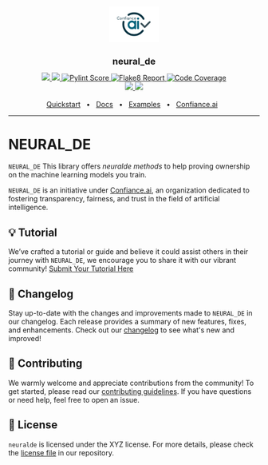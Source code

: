 <div align="center">
    <img src="docs/assets/Logo_ConfianceAI.png" width="20%" alt="ConfianceAI Logo" />
    <h1 style="font-size: large; font-weight: bold;">neural_de</h1>
</div>
<div align="center">
    <a href="#">
        <img src="https://img.shields.io/badge/Python-3.10-efefef">
    </a>
    <a href="#">
        <img src="https://img.shields.io/badge/License-MIT-efefef">
    </a>
    <!-- Pylint Score Badge -->
    <a href="http://confianceai.pages.irt-systemx.fr/ec_4/neuralde/pylint/index.html">
        <img src="http://confianceai.pages.irt-systemx.fr/ec_4/neuralde/pylint/pylint.svg" alt="Pylint Score">
    </a>
    <!-- Flake8 Report Badge -->
    <a href="http://confianceai.pages.irt-systemx.fr/ec_4/neuralde/flake8/index.html">
        <img src="http://confianceai.pages.irt-systemx.fr/ec_4/neuralde/flake8/flake8.svg" alt="Flake8 Report">
    </a>
    <!-- Coverage Badge -->
    <a href="http://confianceai.pages.irt-systemx.fr/ec_4/neuralde/coverage/index.html">
        <img src="http://confianceai.pages.irt-systemx.fr/ec_4/neuralde/coverage/coverage.svg" alt="Code Coverage">
    </a>
</div>





<div align="center">
    <a href="#">
        <img src="https://img.shields.io/badge/Python-3.9-efefef">
    </a>
    <a href="#">
        <img src="https://img.shields.io/badge/License-MIT-efefef">
    </a>
</div>
<br>

<div align="center">
  <a href="">Quickstart</a>
  <span>&nbsp;&nbsp;•&nbsp;&nbsp;</span>
  <a href="">Docs</a>
  <span>&nbsp;&nbsp;•&nbsp;&nbsp;</span>
  <a href="">Examples</a>
  <span>&nbsp;&nbsp;•&nbsp;&nbsp;</span>
  <a href="https://www.confiance.ai/">Confiance.ai</a>
&nbsp;
  <hr />
</div>

# NEURAL_DE

`NEURAL_DE` This library offers *neuralde methods* to help proving ownership on the machine learning models you train.

`NEURAL_DE` is an initiative under [Confiance.ai](https://www.confiance.ai/), an organization dedicated to fostering transparency, fairness, and trust in the field of artificial intelligence.

<!-- start-tutorial -->
## 💡 Tutorial

We’ve crafted a tutorial or guide and believe it could assist others in their journey with `NEURAL_DE`, we encourage you to share it with our vibrant community! [Submit Your Tutorial Here](LINK_TO_SUBMIT_TUTORIAL)

## 🔄 Changelog
Stay up-to-date with the changes and improvements made to `NEURAL_DE` in our changelog. Each release provides a summary of new features, fixes, and enhancements. Check out our [changelog](../../Changelog.md) to see what's new and improved!

<div id='contributing'/>

## 🤝 Contributing
We warmly welcome and appreciate contributions from the community! To get started, please read our [contributing guidelines](CONTRIBUTING_GUIDELINES_LINK). If you have questions or need help, feel free to open an issue.

<div id='license'/>

## 📄 License
`neuralde` is licensed under the XYZ license. For more details, please check the [license file](LICENSE_FILE_LINK) in our repository.
